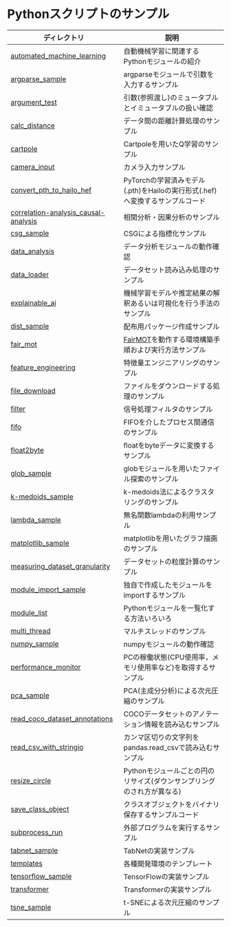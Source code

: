 # Pythonスクリプトのサンプル

|ディレクトリ |説明 |
|---|---|
|[automated_machine_learning](./automated_machine_learning) |自動機械学習に関連するPythonモジュールの紹介 |
|[argparse_sample](./argparse_sample) |argparseモジュールで引数を入力するサンプル |
|[argument_test](./argument_test) |引数(参照渡し)のミュータブルとイミュータブルの扱い確認 |
|[calc_distance](./calc_distance) |データ間の距離計算処理のサンプル |
|[cartpole](./cartpole) |Cartpoleを用いたQ学習のサンプル |
|[camera_input](./camera_input) |カメラ入力サンプル |
|[convert_pth_to_hailo_hef](./convert_pth_to_hailo_hef) |PyTorchの学習済みモデル(.pth)をHailoの実行形式(.hef)へ変換するサンプルコード |
|[correlation-analysis_causal-analysis](./correlation-analysis_causal-analysis) |相関分析・因果分析のサンプル |
|[csg_sample](./csg_sample) |CSGによる指標化サンプル |
|[data_analysis](./data_analysis) |データ分析モジュールの動作確認 |
|[data_loader](./data_loader) |データセット読み込み処理のサンプル |
|[explainable_ai](./explainable_ai) |機械学習モデルや推定結果の解釈あるいは可視化を行う手法のサンプル |
|[dist_sample](./dist_sample) |配布用パッケージ作成サンプル |
|[fair_mot](./fair_mot) |[FairMOT](https://github.com/ifzhang/FairMOT)を動作する環境構築手順および実行方法サンプル |
|[feature_engineering](./feature_engineering) |特徴量エンジニアリングのサンプル |
|[file_download](./file_download) |ファイルをダウンロードする処理のサンプル |
|[filter](./filter) |信号処理フィルタのサンプル |
|[fifo](./fifo) |FIFOを介したプロセス間通信のサンプル |
|[float2byte](./float2byte) |floatをbyteデータに変換するサンプル |
|[glob_sample](./glob_sample) |globモジュールを用いたファイル探索のサンプル |
|[k-medoids_sample](./medoids_sample) |k-medoids法によるクラスタリングのサンプル |
|[lambda_sample](./lambda_sample) |無名関数lambdaの利用サンプル |
|[matplotlib_sample](./matplotlib_sample) |matplotlibを用いたグラフ描画のサンプル |
|[measuring_dataset_granularity](./measuring_dataset_granularity) |データセットの粒度計算のサンプル |
|[module_import_sample](./module_import_sample) |独自で作成したモジュールをimportするサンプル |
|[module_list](./module_list) |Pythonモジュールを一覧化する方法いろいろ |
|[multi_thread](./multi_thread) |マルチスレッドのサンプル |
|[numpy_sample](./numpy_sample) |numpyモジュールの動作確認 |
|[performance_monitor](./performance_monitor) | PCの稼働状態(CPU使用率，メモリ使用率など)を取得するサンプル |
|[pca_sample](./pca_sample) | PCA(主成分分析)による次元圧縮のサンプル |
|[read_coco_dataset_annotations](./read_coco_dataset_annotations) |COCOデータセットのアノテーション情報を読み込むサンプル |
|[read_csv_with_stringio](./read_csv_with_stringio) |カンマ区切りの文字列をpandas.read_csvで読み込むサンプル |
|[resize_circle](./resize_circle) |Pythonモジュールごとの円のリサイズ(ダウンサンプリングのされ方が異なる) |
|[save_class_object](./save_class_object) |クラスオブジェクトをバイナリ保存するサンプルコード |
|[subprocess_run](./subprocess_run) |外部プログラムを実行するサンプル |
|[tabnet_sample](./tabnet_sample) |TabNetの実装サンプル |
|[templates](./templates) |各種開発環境のテンプレート|
|[tensorflow_sample](./tensorflow_sample) |TensorFlowの実装サンプル |
|[transformer](./transformer) |Transformerの実装サンプル |
|[tsne_sample](./tsne_sample) | t-SNEによる次元圧縮のサンプル |


